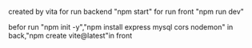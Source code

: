 created by vita 
for run backend "npm start"
for run front "npm run dev"

befor run "npm init -y","npm install express mysql cors nodemon" in back,"npm create vite@latest"in front

